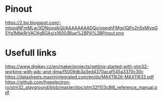 # Pinout
https://2.bp.blogspot.com/-mtooqNFmMLw/XDNsixgjkQI/AAAAAAAADQo/opeghFMgx1QPo2n5xMIypG5Yg1MbkRrVACKgBGAs/s1600/Blue%2BPill%2BPinout.png

# Usefull links
https://www.digikey.cz/en/maker/projects/getting-started-with-stm32-working-with-adc-and-dma/f5009db3a3ed4370acaf545a3370c30c
https://datasheets.maximintegrated.com/en/ds/MAX11626-MAX11633.pdf
https://github.com/freeelectron-ro/stm32_playground/blob/master/doc/stm32f103c8t6_reference_manual.pdf
